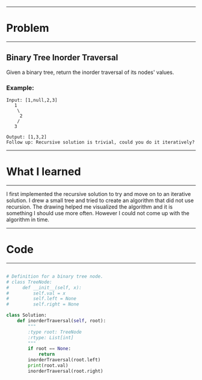 ***
# Problem
***

## Binary Tree Inorder Traversal

Given a binary tree, return the inorder traversal of its nodes' values.

### Example:

    Input: [1,null,2,3]
       1
        \
         2
        /
       3

    Output: [1,3,2]
    Follow up: Recursive solution is trivial, could you do it iteratively?


***
# What I learned
***
   
I first implemented the recursive solution to try and move on to an iterative solution. I drew a small tree and tried to create an algorithm that did not use recursion. The drawing helped me visualized the algorithm and it is something I should use more often. However I could not come up with the algorithm in time. 

   
***
# Code
***

```python

# Definition for a binary tree node.
# class TreeNode:
#     def __init__(self, x):
#         self.val = x
#         self.left = None
#         self.right = None

class Solution:
    def inorderTraversal(self, root):
        """
        :type root: TreeNode
        :rtype: List[int]
        """
        if root == None:
            return
        inorderTraversal(root.left)
        print(root.val)
        inorderTraversal(root.right)
```

    

